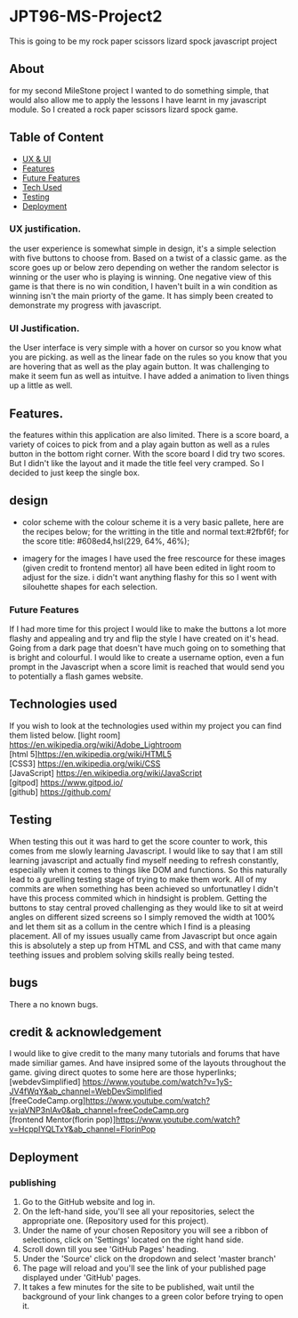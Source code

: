 # JPT96-MS-Project2
This is going to be my rock paper scissors lizard spock javascript project 
## About

for my second MileStone project I wanted to do something simple, that would also allow me to apply the lessons I have learnt in my javascript module.
So I created a rock paper scissors lizard spock game.

## Table of Content
* [ UX & UI](#my-ux-choices-and-my-ui-choices)
* [Features](#features)
* [Future Features](#future-features)
* [Tech Used](#technologies-used)
* [Testing](#testing)
* [Deployment](#deployment)
### UX justification.
the user experience is somewhat simple in design, it's a simple selection with five buttons to choose from. Based on a twist of a classic game. 
as the score goes up or below zero depending on wether the random selector is winning or the user who is playing is winning. 
One negative view of this game is that there is no win condition, I haven't built in a win condition as winning isn't the main priorty of the game.
It has simply been created to demonstrate my progress with javascript.
### UI Justification.
the User interface is very simple with a hover on cursor so you know what you are picking. as well as the linear fade on the rules so you know that you are hovering that as well as the play again button. It was challenging to make it seem fun as well as intuitve.
I have added a animation to liven things up a little as well. 
## Features.
the features within this application are also limited. 
There is a score board, a variety of coices to pick from and a play again button as well as a rules button in the bottom right corner.
With the score board I did try two scores. But I didn't like the layout and it made the title feel very cramped. So I decided to just keep the single box.

## design
* color scheme
with the colour scheme it is a very basic pallete, here are the recipes below;
for the writting in the title and normal text:#2fbf6f;
for the score title: #608ed4,hsl(229, 64%, 46%);

* imagery
for the images I have used the free rescource for these images (given credit to frontend mentor) all have been edited in light room to adjust for the size.
i didn't want anything flashy for this so I went with silouhette shapes for each selection. 

### Future Features
If I had more time for this project I would like to make the buttons a lot more flashy and appealing and try and flip the style I have created on it's head.
Going from a dark page that doesn't have much going on to something that is bright and colourful.
I would like to create a username option, even a fun prompt in the Javascript when a score limit is reached that would send you to potentially a flash games website.

## Technologies used
If you wish to look at the technologies used within my project you can find them listed below.
[light room] <https://en.wikipedia.org/wiki/Adobe_Lightroom>
<br>
[html 5]<https://en.wikipedia.org/wiki/HTML5>
<br>
[CSS3] <https://en.wikipedia.org/wiki/CSS>
<br>
[JavaScript] <https://en.wikipedia.org/wiki/JavaScript>
<br>
[gitpod] <https://www.gitpod.io/>
<br>
[github] <https://github.com/>
<br>
## Testing
When testing this out it was hard to get the score counter to work, this comes from me slowly learning Javascript. I would like to say that I am still learning javascript and actually find myself needing to refresh constantly, especially when it comes to things like DOM and functions. So this naturally lead to a gurelling testing stage of trying to make them work. All of my commits are when something has been achieved so unfortunatley I didn't have this process commited which in hindsight is problem.
Getting the buttons to stay central proved challenging as they would like to sit at weird angles on different sized screens so I simply removed the width at 100% and let them sit as a collum in the centre which I find is a pleasing placement.
All of my issues usually came from Javascript but once again this is absolutely a step up from HTML and CSS, and with that came many teething issues and problem solving skills really being tested.

 ## bugs
 There a no known bugs.
 
 ## credit & acknowledgement
 I would like to give credit to the many many tutorials and forums that have made similiar games. And have insipred some of the layouts throughout the game.
giving direct quotes to some here are those hyperlinks;
[webdevSimplified] <https://www.youtube.com/watch?v=1yS-JV4fWqY&ab_channel=WebDevSimplified>
<br>
[freeCodeCamp.org]<https://www.youtube.com/watch?v=jaVNP3nIAv0&ab_channel=freeCodeCamp.org>
<br>
[frontend Mentor(florin pop)]<https://www.youtube.com/watch?v=HcppIYQLTxY&ab_channel=FlorinPop>
 
 
 ## Deployment 
 ### publishing
 1. Go to the GitHub website and log in.
 2. On the left-hand side, you'll see all your repositories, select the appropriate one. (Repository used for this project).
 3. Under the name of your chosen Repository you will see a ribbon of selections, click on 'Settings' located on the right hand side.
 4. Scroll down till you see 'GitHub Pages' heading. 
 5. Under the 'Source' click on the dropdown and select 'master branch' 
 6. The page will reload and you'll see the link of your published page displayed under 'GitHub' pages. 
 7. It takes a few minutes for the site to be published, wait until the background of your link changes to a green color before trying to open it.
 
